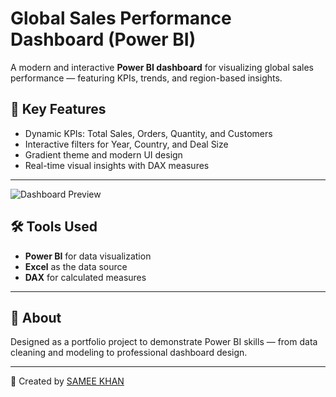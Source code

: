 # Global Sales Performance Dashboard (Power BI)

A modern and interactive **Power BI dashboard** for visualizing global sales performance — featuring KPIs, trends, and region-based insights.

## 🧠 Key Features
- Dynamic KPIs: Total Sales, Orders, Quantity, and Customers  
- Interactive filters for Year, Country, and Deal Size  
- Gradient theme and modern UI design  
- Real-time visual insights with DAX measures  

---

![Dashboard Preview](./dashboard-review.png)

## 🛠️ Tools Used
- **Power BI** for data visualization  
- **Excel** as the data source  
- **DAX** for calculated measures  

---

## 📄 About
Designed as a portfolio project to demonstrate Power BI skills — from data cleaning and modeling to professional dashboard design.

---

👤 Created by [SAMEE KHAN ](https://github.com/samee-khan777)
